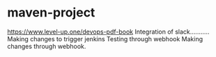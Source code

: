 # maven-project


https://www.level-up.one/devops-pdf-book
Integration of slack...........
Making changes to trigger jenkins
Testing through webhook
Making changes through webhook.
